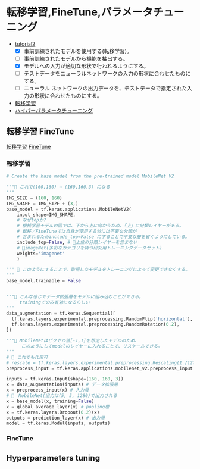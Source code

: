 # 転移学習,FineTune,パラメータチューニング

- [tutorial2](#tutorial2)
  - [x] 事前訓練されたモデルを使用する(転移学習)。
  - [ ] 事前訓練されたモデルから機能を抽出する。
  - [x] モデルへの入力が適切な形状で行われるようにする。
  - [ ] テストデータをニューラルネットワークの入力の形状に合わせたものにする。
  - [ ] ニューラル ネットワークの出力データを、テストデータで指定された入力の形状に合わせたものにする。

- [転移学習](#Transfer_FineTune)
- [ハイパーパラメータチューニング](#Parameter)

## <a name=Transfer_FineTune> 転移学習 FineTune</a>

[転移学習](#Transfer)
[FineTune](#FineTune)

### <a name=Transfer>転移学習</a>

```python
# Create the base model from the pre-trained model MobileNet V2

"""🌟 これで(160,160) ⇨ (160,160,3) になる
"""
IMG_SIZE = (160, 160)
IMG_SHAPE = IMG_SIZE + (3,)
base_model = tf.keras.applications.MobileNetV2(
    input_shape=IMG_SHAPE,
    # なぜtopか?
    # 機械学習モデルの図では、下から上に向かうため、「上」に分類レイヤーがある。
    # 転移／FineTuneでは自身が使用する分には不要な分類が
    # 含まれるためinclude_top=False にすることで不要な層を省くようにしている。
    include_top=False, # 🌟上位の分類レイヤーを含まない
    # 🌟imageNet(多彩なカテゴリを持つ研究用トレーニングデータセット)
    weights='imagenet' 
    )
```

```python
""" 🌟 このようにすることで、取得したモデルをトレーニングによって変更できなくする。
"""
base_model.trainable = False
```

```python

"""🌟 こんな感じでデータ拡張層をモデルに組み込むことができる。
     trainingでのみ有効になるらしい
"""
data_augmentation = tf.keras.Sequential([
  tf.keras.layers.experimental.preprocessing.RandomFlip('horizontal'),
  tf.keras.layers.experimental.preprocessing.RandomRotation(0.2),
])

"""🌟 MobileNetはピクセル値[-1,1]を想定したモデルのため、
    　このようにしてmodelのレイヤーに入れることで、リスケールできる。
"""
# 🌟 これでも代用可
# rescale = tf.keras.layers.experimental.preprocessing.Rescaling(1./127.5, offset= -1)
preprocess_input = tf.keras.applications.mobilenet_v2.preprocess_input

inputs = tf.keras.Input(shape=(160, 160, 3))
x = data_augmentation(inputs) # データ拡張層
x = preprocess_input(x) # 入力層
# 🌟　MobileNet(出力は(5, 5, 1280)で出力される
x = base_model(x, training=False) 
x = global_average_layer(x) # pooling層
x = tf.keras.layers.Dropout(0.2)(x)
outputs = prediction_layer(x) # 出力層
model = tf.keras.Model(inputs, outputs)
```

### <a name=FineTune>FineTune</a>

## <a name=Parameter>Hyperparameters tuning</a>
